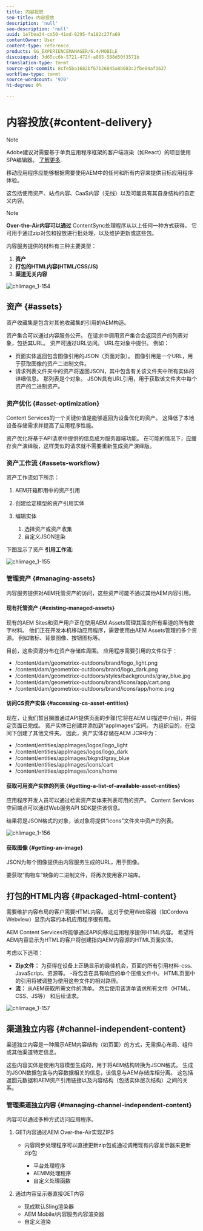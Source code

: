 ```yaml
---
title: 内容投放
seo-title: 内容投放
description: 'null'
seo-description: 'null'
uuid: 1e7bea34-ca50-41ed-8295-fa182c27fa69
contentOwner: User
content-type: reference
products: SG_EXPERIENCEMANAGER/6.4/MOBILE
discoiquuid: 3d65cc6b-5721-472f-a805-588d50f3571b
translation-type: tm+mt
source-git-commit: 8cfe5ba1682bf67b26845a8b083c2fbe84af3637
workflow-type: tm+mt
source-wordcount: '970'
ht-degree: 0%

---
```



# 内容投放{#content-delivery}

>[!NOTE]
>
>Adobe建议对需要基于单页应用程序框架的客户端渲染（如React）的项目使用SPA编辑器。 [了解更多](/help/sites-developing/spa-overview.md).

移动应用程序应能够根据需要使用AEM中的任何和所有内容来提供目标应用程序体验。

这包括使用资产、站点内容、CaaS内容（无线）以及可能具有其自身结构的自定义内容。

>[!NOTE]
>
>**Over-the-Air内容可以通过** ContentSync处理程序从以上任何一种方式获得。 它可用于通过zip对包和投放进行批处理，以及维护更新或这些包。

内容服务提供的材料有三种主要类型：

1. **资产**
1. **打包的HTML内容(HTML/CSS/JS)**
1. **渠道无关内容**

![chlimage_1-154](assets/chlimage_1-154.png)

## 资产 {#assets}

资产收藏集是包含对其他收藏集的引用的AEM构造。

资产集合可以通过内容服务公开。 在请求中调用资产集合会返回资产的列表对象，包括其URL。 资产可通过URL访问。 URL在对象中提供。 例如：

* 页面实体返回包含图像引用的JSON（页面对象）。 图像引用是一个URL，用于获取图像的资产二进制文件。
* 请求列表文件夹中的资产将返回JSON，其中包含有关该文件夹中所有实体的详细信息。 那列表是个对象。 JSON具有URL引用，用于获取该文件夹中每个资产的二进制资产。

### 资产优化 {#asset-optimization}

Content Services的一个关键价值是能够返回为设备优化的资产。 这降低了本地设备存储需求并提高了应用程序性能。

资产优化将基于API请求中提供的信息成为服务器端功能。 在可能的情况下，应缓存资产演绎版，这样类似的请求就不需要重新生成资产演绎版。

### 资产工作流 {#assets-workflow}

资产工作流如下所示：

1. AEM开箱即用中的资产引用
1. 创建给定模型的资产引用实体
1. 编辑实体

   1. 选择资产或资产收集
   1. 自定义JSON渲染

下图显示了资产 **引用工作流**:

![chlimage_1-155](assets/chlimage_1-155.png)

### 管理资产 {#managing-assets}

内容服务提供对AEM托管资产的访问，这些资产可能不通过其他AEM内容引用。

#### 现有托管资产 {#existing-managed-assets}

现有的AEM Sites和资产用户正在使用AEM Assets管理其面向所有渠道的所有数字材料。 他们正在开发本机移动应用程序，需要使用由AEM Assets管理的多个资源。 例如徽标、背景图像、按钮图标等。

目前，这些资源分布在资产存储库周围。 应用程序需要引用的文件位于：

* /content/dam/geometrixx-outdoors/brand/logo_light.png
* /content/dam/geometrixx-outdoors/brand/logo_dark.png
* /content/dam/geometrixx-outdoors/styles/backgrounds/gray_blue.jpg
* /content/dam/geometrixx-outdoors/brand/icons/app/cart.png
* /content/dam/geometrixx-outdoors/brand/icons/app/home.png

#### 访问CS资产实体 {#accessing-cs-asset-entities}

现在，让我们暂且搁置通过API提供页面的步骤(它将在AEM UI描述中介绍)，并假定页面已完成。 资产实体已创建并添加到“appImages”空间。 为组织目的，在空间下创建了其他文件夹。 因此，资产实体存储在AEM JCR中为：

* /content/entities/appImages/logos/logo_light
* /content/entities/appImages/logos/logo_dark
* /content/entities/appImages/bkgnd/gray_blue
* /content/entities/appImages/icons/cart
* /content/entities/appImages/icons/home

#### 获取可用资产实体的列表 {#getting-a-list-of-available-asset-entities}

应用程序开发人员可以通过检索资产实体来列表可用的资产。 Content Services空间端点可以通过Web服务API SDK提供该信息。

结果将是JSON格式的对象，该对象将提供“icons”文件夹中资产的列表。

![chlimage_1-156](assets/chlimage_1-156.png)

#### 获取图像 {#getting-an-image}

JSON为每个图像提供由内容服务生成的URL，用于图像。

要获取“购物车”映像的二进制文件，将再次使用客户端库。

## 打包的HTML内容 {#packaged-html-content}

需要维护内容布局的客户需要HTML内容。 这对于使用Web容器（如Cordova Webview）显示内容的本机应用程序很有用。

AEM Content Services将能够通过API向移动应用程序提供HTML内容。 希望将AEM内容显示为HTML的客户将创建指向AEM内容源的HTML页面实体。

考虑以下选项：

* **Zip文件：** 为获得在设备上正确显示的最佳机会，页面的所有引用材料-css、JavaScript、资源等。 -将包含在具有响应的单个压缩文件中。 HTML页面中的引用将被调整为使用这些文件的相对路径。
* **流：** 从AEM获取所需文件的清单。 然后使用该清单请求所有文件（HTML、CSS、JS等） 和后续请求。

![chlimage_1-157](assets/chlimage_1-157.png)

## 渠道独立内容 {#channel-independent-content}

渠道独立内容是一种展示AEM内容结构（如页面）的方式，无需担心布局、组件或其他渠道特定信息。

这些内容实体是使用内容模型生成的，用于将AEM结构转换为JSON格式。 生成的JSON数据包含与内容数据相关的信息，该信息与AEM存储库相分离。 这包括返回元数据和AEM资产引用链接以及内容结构（包括实体层次结构）之间的关系。

### 管理渠道独立内容 {#managing-channel-independent-content}

内容可以通过多种方式访问应用程序。

1. GET内容通过AEM Over-the-Air实现ZIPS

   * 内容同步处理程序可以直接更新zip包或通过调用现有内容呈示器来更新zip包

      * 平台处理程序
      * AEMM处理程序
      * 自定义处理函数

1. 通过内容呈示器直接GET内容

   * 现成默认Sling渲染器
   * AEM Mobile/内容服务内容渲染器
   * 自定义渲染

